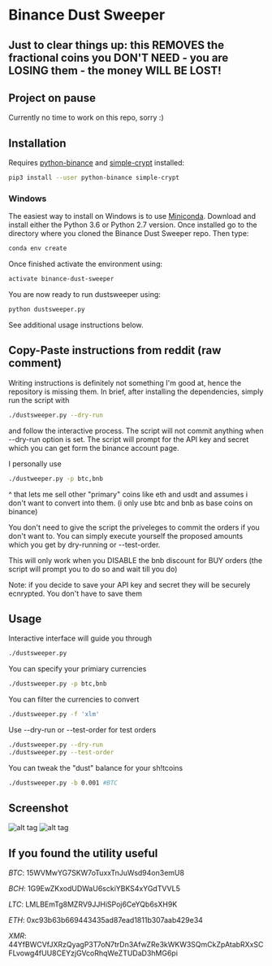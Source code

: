 # Binance Dust Sweeper

## Just to clear things up: this REMOVES the fractional coins you DON'T NEED - you are LOSING them - the money WILL BE LOST!

## Project on pause

Currently no time to work on this repo, sorry :)

## Installation

Requires [python-binance](https://github.com/sammchardy/python-binance) and
[simple-crypt](https://github.com/andrewcooke/simple-crypt)
installed:

```bash
pip3 install --user python-binance simple-crypt
```

### Windows
The easiest way to install on Windows is to use [Miniconda](https://conda.io/miniconda.html). Download and install either the Python 3.6 or Python 2.7 version. Once installed go to the directory where you cloned the Binance Dust Sweeper repo. Then type:

```bash
conda env create
```

Once finished activate the environment using:

```bash
activate binance-dust-sweeper
```

You are now ready to run dustsweeper using:

```bash
python dustsweeper.py
```

See additional usage instructions below.


## Copy-Paste instructions from reddit (raw comment)


Writing instructions is definitely not something I'm good at, hence the repository is missing them. In brief, after installing the dependencies, simply run the script with

```bash
./dustsweeper.py --dry-run
```

and follow the interactive process. The script will not commit anything when --dry-run option is set. The script will prompt for the API key and secret which you can get form the binance account page.

I personally use

```bash
./dustweeper.py -p btc,bnb
```

^ that lets me sell other "primary" coins like eth and usdt and assumes i don't want to convert into them. (i only use btc and bnb as base coins on binance)

You don't need to give the script the priveleges to commit the orders if you don't want to. You can simply execute yourself the proposed amounts which you get by dry-running or --test-order.

This will only work when you DISABLE the bnb discount for BUY orders (the script will prompt you to do so and wait till you do)

Note: if you decide to save your API key and secret they will be securely ecnrypted. You don't have to save them

## Usage

Interactive interface will guide you through
```bash
./dustsweeper.py
```

You can specify your primiary currencies
```bash
./dustsweeper.py -p btc,bnb
```

You can filter the currencies to convert
```bash
./dustsweeper.py -f 'xlm'
```

Use --dry-run or --test-order for test orders
```bash
./dustsweeper.py --dry-run
./dustsweeper.py --test-order
```

You can tweak the "dust" balance for your sh!tcoins
```bash
./dustsweeper.py -b 0.001 #BTC
```

## Screenshot
![alt tag](https://raw.github.com/sQu1rr/binance-dust-sweeper/assets/img/screenshot1.png)
![alt tag](https://raw.github.com/sQu1rr/binance-dust-sweeper/assets/img/screenshot2.png)

## If you found the utility useful

*BTC*: 15WVMwYG7SKW7oTuxxTnJuWsd94on3emU8

*BCH*: 1G9EwZKxodUDWaU6sckiYBKS4xYGdTVVL5

*LTC*: LMLBEmTg8MZRV9JJHiSPoj6CeYQb6sXH9K

*ETH*: 0xc93b63b669443435ad87ead1811b307aab429e34

*XMR*: 44YfBWCVfJXRzQyagP3T7oN7trDn3AfwZRe3kWKW3SQmCkZpAtabRXxSCFLvowg4fUU8CEYzjGVcoRhqWeZTUDaD3hMG6pi

